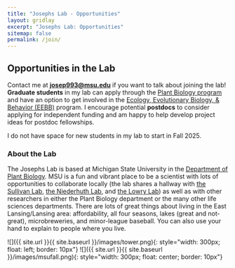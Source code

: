 ```yaml
---
title: "Josephs Lab - Opportunities"
layout: gridlay
excerpt: "Josephs Lab: Opportunities"
sitemap: false
permalink: /join/
---
```


## Opportunities in the Lab
Contact me at **josep993@msu.edu** if you want to talk about joining the lab!
**Graduate students** in my lab can apply through the [Plant Biology program](https://plantbiology.natsci.msu.edu/grad-program/how-to-apply/) and have an option to get involved in the [Ecology, Evolutionary Biology, & Behavior (EEBB)](https://eebb.natsci.msu.edu/) program.
I encourage potential **postdocs** to consider applying for independent funding and am happy to help develop project ideas for postdoc fellowships.

I do not have space for new students in my lab to start in Fall 2025. 
### About the Lab

The Josephs Lab is based at Michigan State University in the [Department of Plant Biology](https://plantbiology.natsci.msu.edu/). 
MSU is a fun and vibrant place to be a scientist with lots of opportunities to collaborate locally (the lab shares a hallway with [the Sullivan Lab](https://www.sullivanplantecology.com), [the Niederhuth Lab](http://niederhuth.github.io), and [the Lowry Lab](https://davidbryantlowry.wordpress.com)) as well as with other researchers in either the Plant Biology department or the many other life sciences departments.
There are lots of great things about living in the East Lansing/Lansing area: 
affordability, all four seasons, lakes (great and not-great), microbreweries, and minor-league baseball. 
You can also use your hand to explain to people where you live.





![]({{ site.url }}{{ site.baseurl }}/images/tower.png){: style="width: 300px; float: left; border: 10px"}
![]({{ site.url }}{{ site.baseurl }}/images/msufall.png){: style="width: 300px; float: center; border: 10px"}













